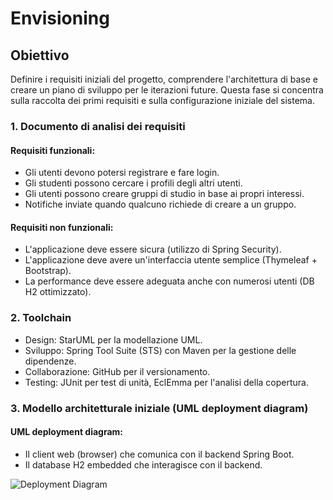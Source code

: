 # Envisioning

## Obiettivo
Definire i requisiti iniziali del progetto, comprendere l'architettura di base e creare un piano di sviluppo per le iterazioni future. 
Questa fase si concentra sulla raccolta dei primi requisiti e sulla configurazione iniziale del sistema.

### 1. Documento di analisi dei requisiti

#### Requisiti funzionali:
- Gli utenti devono potersi registrare e fare login.
- Gli studenti possono cercare i profili degli altri utenti.
- Gli utenti possono creare gruppi di studio in base ai propri interessi.
- Notifiche inviate quando qualcuno richiede di creare a un gruppo.
#### Requisiti non funzionali:
-  L'applicazione deve essere sicura (utilizzo di Spring Security).
-  L'applicazione deve avere un'interfaccia utente semplice (Thymeleaf + Bootstrap).
-  La performance deve essere adeguata anche con numerosi utenti (DB H2 ottimizzato).
### 2. Toolchain
- Design: StarUML per la modellazione UML.
- Sviluppo: Spring Tool Suite (STS) con Maven per la gestione delle dipendenze.
-  Collaborazione: GitHub per il versionamento.
-  Testing: JUnit per test di unità, EclEmma per l'analisi della copertura.
### 3. Modello architetturale iniziale (UML deployment diagram)
#### UML deployment diagram:
- Il client web (browser) che comunica con il backend Spring Boot.
- Il database H2 embedded che interagisce con il backend.

![Deployment Diagram](https://www.planttext.com/api/plantuml/png/LP0n3u8m48Nt_egBEmkZWq5WC4v6I1mCmm4NRInjRG-DCVvtAP6OhlUzz-NbCi_eU1oKy3UfBJeSe3E3DPeqL_nI18uwHdrH98GsFS6gK7A2AtWBWFE9MiYTUNfoZVWiaN2jo3t8_MALTL9V83U6OMkjaXsoDBe1zE1d5j14_euI6Llq58jsAInWBb_JiWsTQ0WaoIRMhc5NrmSuqdqaprv4S8u7qHhsPLw8Z7GVNl85)
